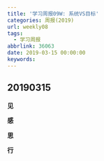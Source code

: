 ```yaml
---
title: '学习周报09W: 系统VS目标'
categories: 周报(2019)
url: weekly08
tags:
  - 学习周报
abbrlink: 36063
date: 2019-03-15 00:00:00
keywords:
---
```


## 20190315

**见**

**感**

**思**

**行**